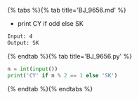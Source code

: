 {% tabs %}{% tab title='BJ_9656.md' %}

* print CY if odd else SK

```txt
Input: 4
Output: SK
```

{% endtab %}{% tab title='BJ_9656.py' %}

```py
n = int(input())
print('CY' if n % 2 == 1 else 'SK')
```

{% endtab %}{% endtabs %}
